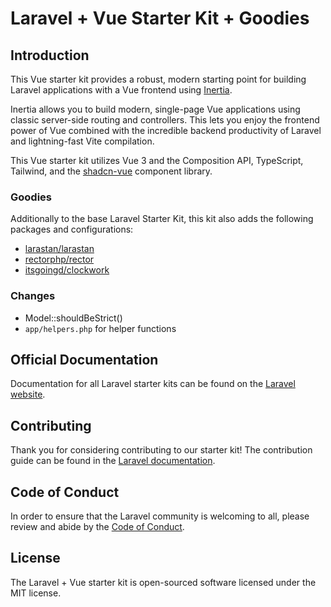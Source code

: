 # Laravel + Vue Starter Kit + Goodies

## Introduction

This Vue starter kit provides a robust, modern starting point for building Laravel applications with a Vue frontend using [Inertia](https://inertiajs.com).

Inertia allows you to build modern, single-page Vue applications using classic server-side routing and controllers. This lets you enjoy the frontend power of Vue combined with the incredible backend productivity of Laravel and lightning-fast Vite compilation.

This Vue starter kit utilizes Vue 3 and the Composition API, TypeScript, Tailwind, and the [shadcn-vue](https://www.shadcn-vue.com) component library.

### Goodies

Additionally to the base Laravel Starter Kit, this kit also adds the following packages and configurations:

- [larastan/larastan](https://github.com/larastan/larastan)
- [rectorphp/rector](https://github.com/rectorphp/rector)
- [itsgoingd/clockwork](https://github.com/itsgoingd/clockwork)

### Changes

- Model::shouldBeStrict()
- `app/helpers.php` for helper functions

## Official Documentation

Documentation for all Laravel starter kits can be found on the [Laravel website](https://laravel.com/docs/starter-kits).

## Contributing

Thank you for considering contributing to our starter kit! The contribution guide can be found in the [Laravel documentation](https://laravel.com/docs/contributions).

## Code of Conduct

In order to ensure that the Laravel community is welcoming to all, please review and abide by the [Code of Conduct](https://laravel.com/docs/contributions#code-of-conduct).

## License

The Laravel + Vue starter kit is open-sourced software licensed under the MIT license.
